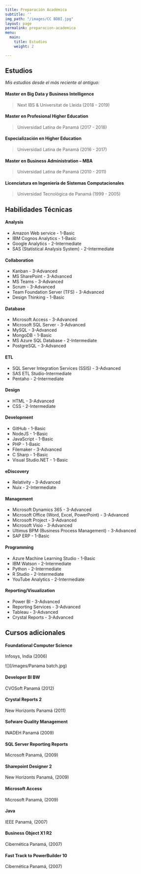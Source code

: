 ```yaml
---
title: Preparación Académica
subtitle: ''
img_path: "/images/CC BDBI.jpg"
layout: page
permalink: preparacion-academica
menu:
  main:
    title: Estudios
    weight: 2

---
```

## Estudios

_Mis estudios desde el más reciente al antiguo:_

#### Master en Big Data y Business Intelligence

> Next IBS & Universitat de Lleida (2018 - 2019)

#### Master en Profesional Higher Education

> Universidad Latina de Panamá (2017 - 2018)

#### Especialización en Higher Education

> Universidad Latina de Panamá (2016 - 2017)

#### Master en Business Administration – MBA

> Universidad Latina de Panamá (2010 - 2011)

#### Licenciatura en Ingeniería de Sistemas Computacionales

> Universidad Tecnológica de Panamá (1999 - 2005)

## Habilidades Técnicas

#### Analysis

* Amazon Web service - 1-Basic
* IBM Cognos Analytics - 1-Basic
* Google Analytics - 2-Intermediate
* SAS (Statistical Analysis System) - 2-Intermediate

#### Collaboration

* Kanban - 3-Advanced
* MS SharePoint - 3-Advanced
* MS Teams - 3-Advanced
* Scrum - 3-Advanced
* Team Foundation Server (TFS) - 3-Advanced
* Design Thinking - 1-Basic

#### Database

* Microsoft Access - 3-Advanced
* Microsoft SQL Server - 3-Advanced
* MySQL - 3-Advanced
* MongoDB - 1-Basic
* MS Azure SQL Database - 2-Intermediate
* PostgreSQL - 3-Advanced

#### ETL

* SQL Server Integration Services (SSIS) - 3-Advanced
* SAS ETL Studio-Intermediate
* Pentaho - 2-Intermediate

#### Design

* HTML - 3-Advanced
* CSS - 2-Intermediate

#### Development

* GitHub - 1-Basic
* NodeJS - 1-Basic
* JavaScript - 1-Basic
* PHP - 1-Basic
* Filemaker - 3-Advanced
* C Sharp - 1-Basic
* Visual Studio.NET - 1-Basic

#### eDiscovery

* Relativity - 3-Advanced
* Nuix - 2-Intermediate

#### Management

* Microsoft Dynamics 365 - 3-Advanced
* Microsoft Office (Word, Excel, PowerPoint) - 3-Advanced
* Microsoft Project - 3-Advanced
* Microsoft Visio - 3-Advanced
* Ultimus BPM (Business Process Management) - 3-Advanced
* SAP ERP - 1-Basic

#### Programming

* Azure Machine Learning Studio - 1-Basic
* IBM Watson - 2-Intermediate
* Python - 2-Intermediate
* R Studio - 2-Intermediate
* YouTube Analytics - 2-Intermediate

#### Reporting/Visualization

* Power BI - 3-Advanced
* Reporting Services - 3-Advanced
* Tableau - 3-Advanced
* Crystal Reports - 3-Advanced

## Cursos adicionales

#### Foundational Computer Science

Infosys, India (2006)

![](/images/Panama batch.jpg)

#### Developer BI BW

CVOSoft Panamá (2012)

#### Crystal Reports 2

New Horizonts Panamá (2011)

#### Sofware Quality Management

INADEH Panamá (2009)

#### SQL Server Reporting Reports

Microsoft Panamá, (2009)

#### Sharepoint Designer 2

New Horizonts Panamá, (2009)

#### Microsoft Access

Microsoft Panamá, (2009)

#### Java

IEEE Panamá, (2007)

#### Business Object X1 R2

Cibernética Panamá, (2007)

#### Fast Track to PowerBuilder 10

Cibernética Panamá, (2007)